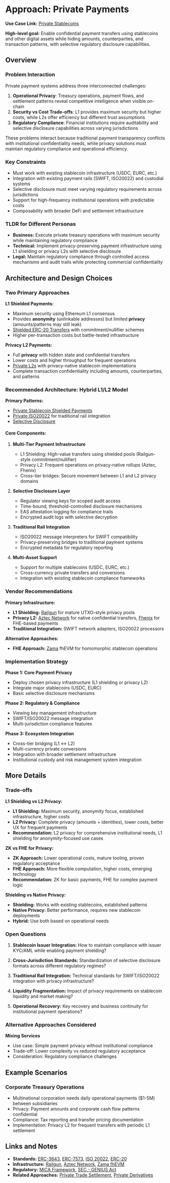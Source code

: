 # Approach: Private Payments

**Use Case Link:** [Private Stablecoins](../use-cases/private-stablecoins.md)

**High-level goal:** Enable confidential payment transfers using stablecoins and other digital assets while hiding amounts, counterparties, and transaction patterns, with selective regulatory disclosure capabilities.

## Overview

### Problem Interaction

Private payment systems address three interconnected challenges:

1. **Operational Privacy**: Treasury operations, payment flows, and settlement patterns reveal competitive intelligence when visible on-chain
2. **Security vs Cost Trade-offs**: L1 provides maximum security but higher costs, while L2s offer efficiency but different trust assumptions
3. **Regulatory Compliance**: Financial institutions require auditability and selective disclosure capabilities across varying jurisdictions

These problems interact because traditional payment transparency conflicts with institutional confidentiality needs, while privacy solutions must maintain regulatory compliance and operational efficiency.

### Key Constraints

- Must work with existing stablecoin infrastructure (USDC, EURC, etc.)
- Integration with existing payment rails (SWIFT, ISO20022) and custodial systems
- Selective disclosure must meet varying regulatory requirements across jurisdictions
- Support for high-frequency institutional operations with predictable costs
- Composability with broader DeFi and settlement infrastructure

### TLDR for Different Personas

- **Business:** Execute private treasury operations with maximum security while maintaining regulatory compliance
- **Technical:** Implement privacy-preserving payment infrastructure using L1 shielding or privacy L2s with selective disclosure
- **Legal:** Maintain regulatory compliance through controlled access mechanisms and audit trails while protecting commercial confidentiality

## Architecture and Design Choices

### Two Primary Approaches

**L1 Shielded Payments:**

- Maximum security using Ethereum L1 consensus
- Provides **anonymity** (unlinkable addresses) but limited **privacy** (amounts/patterns may still leak)
- [Shielded ERC-20 Transfers](../patterns/pattern-shielding.md) with commitment/nullifier schemes
- Higher per-transaction costs but battle-tested infrastructure

**Privacy L2 Payments:**

- Full **privacy** with hidden state and confidential transfers
- Lower costs and higher throughput for frequent operations
- [Private L2s](../patterns/pattern-privacy-l2s.md) with privacy-native stablecoin implementations
- Complete transaction confidentiality including amounts, counterparties, and patterns

### Recommended Architecture: Hybrid L1/L2 Model

**Primary Patterns:**

- [Private Stablecoin Shielded Payments](../patterns/pattern-private-stablecoin-shielded-payments.md)
- [Private ISO20022](../patterns/pattern-private-iso20022.md) for traditional rail integration
- [Selective Disclosure](../patterns/pattern-regulatory-disclosure-keys-proofs.md)

#### Core Components:

1. **Multi-Tier Payment Infrastructure**

   - L1 Shielding: High-value transfers using shielded pools (Railgun-style commitment/nullifier)
   - Privacy L2: Frequent operations on privacy-native rollups (Aztec, Fhenix)
   - Cross-tier bridges: Secure movement between L1 and L2 privacy domains

2. **Selective Disclosure Layer**

   - Regulator viewing keys for scoped audit access
   - Time-bound, threshold-controlled disclosure mechanisms
   - EAS attestation logging for compliance trails
   - Encrypted audit logs with selective decryption

3. **Traditional Rail Integration**

   - ISO20022 message interpreters for SWIFT compatibility
   - Privacy-preserving bridges to traditional payment systems
   - Encrypted metadata for regulatory reporting

4. **Multi-Asset Support**

   - Support for multiple stablecoins (USDC, EURC, etc.)
   - Cross-currency private transfers and conversions
   - Integration with existing stablecoin compliance frameworks

### Vendor Recommendations

**Primary Infrastructure:**

- **L1 Shielding:** [Railgun](../vendors/railgun.md) for mature UTXO-style privacy pools
- **Privacy L2:** [Aztec Network](../vendors/aztec-l2.md) for native confidential transfers, [Fhenix](../vendors/fhenix.md) for FHE-based payments
- **Traditional Integration:** SWIFT network adapters, ISO20022 processors

**Alternative Approaches:**

- **FHE Approach:** [Zama](../vendors/zama.md) fhEVM for homomorphic stablecoin operations

### Implementation Strategy

**Phase 1: Core Payment Privacy**

- Deploy chosen privacy infrastructure (L1 shielding or privacy L2)
- Integrate major stablecoins (USDC, EURC)
- Basic selective disclosure mechanisms

**Phase 2: Regulatory & Compliance**

- Viewing key management infrastructure
- SWIFT/ISO20022 message integration
- Multi-jurisdiction compliance features

**Phase 3: Ecosystem Integration**

- Cross-tier bridging (L1 ↔ L2)
- Multi-currency private conversions
- Integration with broader settlement infrastructure
- Institutional custody and risk management system integration

## More Details

### Trade-offs

**L1 Shielding vs L2 Privacy:**

- **L1 Shielding:** Maximum security, anonymity focus, established infrastructure, higher costs
- **L2 Privacy:** Complete privacy (amounts + identities), lower costs, better UX for frequent payments
- **Recommendation:** L2 privacy for comprehensive institutional needs, L1 shielding for anonymity-focused use cases

**ZK vs FHE for Privacy:**

- **ZK Approach:** Lower operational costs, mature tooling, proven regulatory acceptance
- **FHE Approach:** More flexible computation, higher costs, emerging technology
- **Recommendation:** ZK for basic payments, FHE for complex payment logic

**Shielding vs Native Privacy:**

- **Shielding:** Works with existing stablecoins, established patterns
- **Native Privacy:** Better performance, requires new stablecoin deployments
- **Hybrid:** Use both based on operational needs

### Open Questions

1. **Stablecoin Issuer Integration:** How to maintain compliance with issuer KYC/AML while enabling payment shielding?

2. **Cross-Jurisdiction Standards:** Standardization of selective disclosure formats across different regulatory regimes?

3. **Traditional Rail Integration:** Technical standards for SWIFT/ISO20022 integration with privacy infrastructure?

4. **Liquidity Fragmentation:** Impact of privacy requirements on stablecoin liquidity and market making?

5. **Operational Recovery:** Key recovery and business continuity for institutional payment operations?

### Alternative Approaches Considered

**Mixing Services**

- Use case: Simple payment privacy without institutional compliance
- Trade-off: Lower complexity vs reduced regulatory acceptance
- Consideration: Regulatory compliance challenges

## Example Scenarios

### Corporate Treasury Operations

- Multinational corporation needs daily operational payments ($1-5M) between subsidiaries
- Privacy: Payment amounts and corporate cash flow patterns confidential
- Compliance: Tax reporting and transfer pricing documentation
- Implementation: Privacy L2 for frequent transfers with periodic L1 settlement

## Links and Notes

- **Standards:** [ERC-3643](https://eips.ethereum.org/EIPS/eip-3643), [ERC-7573](https://ercs.ethereum.org/ERCS/erc-7573), [ISO 20022](https://www.iso20022.org/), [ERC-20](https://ercs.ethereum.org/ERCS/erc-20)
- **Infrastructure:** [Railgun](https://railgun.org/), [Aztec Network](https://docs.aztec.network/), [Zama fhEVM](https://docs.zama.ai/fhevm)
- **Regulatory:** [MiCA Framework](../jurisdictions/eu-MiCA.md), [SEC - GENIUS Act](../jurisdictions/us-SEC.md)
- **Related Approaches:** [Private Trade Settlement](../approaches/approach-private-trade-settlement.md), [Private Derivatives](../approaches/approach-private-derivatives.md)
